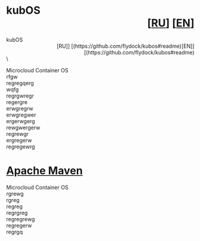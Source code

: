 # <div><div dir="ltl">kubOS</div><div dir="rtl">[[EN](https://github.com/flydock/kubos#readme)] [[RU](https://github.com/flydock/kubos#readme)]</div></div>

<div><div dir="ltl">kubOS</div><div dir="rtl">[[EN](https://github.com/flydock/kubos#readme)] [[RU](https://github.com/flydock/kubos#readme)]</div></div>\

Microcloud Container OS\
rfgw\
regregqerg\
wqfg\
regrgwregr\
regergre\
erwgregrw\
erwgregwer\
ergerwgerg\
rewgwergerw\
regrewgr\
ergregerw\
regregewrg

# [Apache Maven](https://maven.apache.org/)
Microcloud Container OS\
rgrewg\
rgreg\
regreg\
regrgreg\
regregrewg\
regregerw\
regrgq

